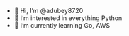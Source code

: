 - 👋 Hi, I’m @adubey8720
- 👀 I’m interested in everything Python
- 🌱 I’m currently learning Go, AWS


<!---
adubey8720/adubey8720 is a ✨ special ✨ repository because its `README.md` (this file) appears on your GitHub profile.
You can click the Preview link to take a look at your changes.
--->
